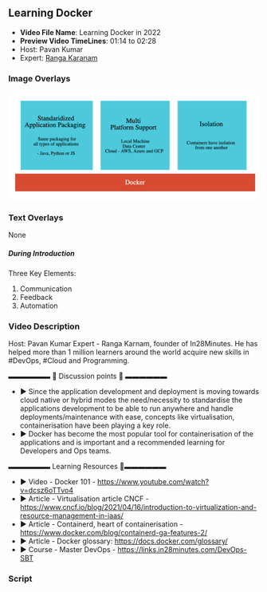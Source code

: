 ##  Learning Docker

- **Video File Name**: Learning Docker in 2022
- **Preview Video TimeLines**: 01:14 to 02:28
- Host: Pavan Kumar
- Expert: [Ranga Karanam](https://in.linkedin.com/in/rangakaranam)

### Image Overlays

![Image](../images/docker.png)

### Text Overlays

None

##### During Introduction

Three Key Elements:
1. Communication
2. Feedback
3. Automation


### Video Description

Host: Pavan Kumar
Expert - Ranga Karnam, founder of In28Minutes. He has helped more than 1 million learners around the world acquire new skills in #DevOps, #Cloud and Programming.

▬▬▬▬▬▬   💎  Discussion points 💎  ▬▬▬▬▬▬ 
- ► Since the application development and deployment is moving towards cloud native or hybrid modes the need/necessity to standardise the applications development to be able to run anywhere and handle deployments/maintenance with ease, concepts like virtualisation, containerisation have been playing a key role.
- ► Docker has become the most popular tool for containerisation of the applications and is important and a recommended learning for Developers and Ops teams.

▬▬▬▬▬▬ Learning Resources 🔗▬▬▬▬▬▬ 

- ► Video - Docker 101 - https://www.youtube.com/watch?v=dcsz6oTTvo4
- ► Article - Virtualisation article CNCF - https://www.cncf.io/blog/2021/04/16/introduction-to-virtualization-and-resource-management-in-iaas/
- ► Article - Containerd, heart of containerisation - https://www.docker.com/blog/containerd-ga-features-2/
- ► Article - Docker glossary: https://docs.docker.com/glossary/
- ► Course - Master DevOps  - https://links.in28minutes.com/DevOps-SBT


### Script

